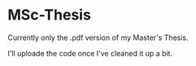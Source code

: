 # MSc-Thesis

Currently only the .pdf version of my Master's Thesis.

I'll uploade the code once I've cleaned it up a bit.
